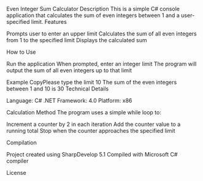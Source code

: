 Even Integer Sum Calculator
Description
This is a simple C# console application that calculates the sum of even integers between 1 and a user-specified limit.
Features

Prompts user to enter an upper limit
Calculates the sum of all even integers from 1 to the specified limit
Displays the calculated sum

How to Use

Run the application
When prompted, enter an integer limit
The program will output the sum of all even integers up to that limit

Example
CopyPlease type the limit
10
The sum of the even integers between 1 and 10 is 30
Technical Details

Language: C#
.NET Framework: 4.0
Platform: x86

Calculation Method
The program uses a simple while loop to:

Increment a counter by 2 in each iteration
Add the counter value to a running total
Stop when the counter approaches the specified limit

Compilation

Project created using SharpDevelop 5.1
Compiled with Microsoft C# compiler

License
